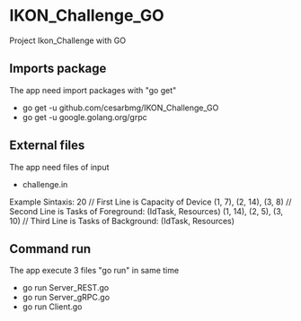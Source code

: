 # IKON_Challenge_GO

Project Ikon_Challenge with GO

## Imports package

The app need import packages with "go get"

- go get -u github.com/cesarbmg/IKON_Challenge_GO
- go get -u google.golang.org/grpc

## External files

The app need files of input

- challenge.in

Example Sintaxis:
20                          // First Line is Capacity of Device
(1, 7), (2, 14), (3, 8)     // Second Line is Tasks of Foreground: (IdTask, Resources)
(1, 14), (2, 5), (3, 10)    // Third Line is Tasks of Background: (IdTask, Resources)

## Command run

The app execute 3 files "go run" in same time

- go run Server_REST.go
- go run Server_gRPC.go
- go run Client.go
